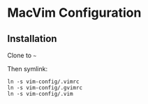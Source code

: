 # MacVim Configuration

## Installation

Clone to `~`

Then symlink:

    ln -s vim-config/.vimrc
    ln -s vim-config/.gvimrc
    ln -s vim-config/.vim
